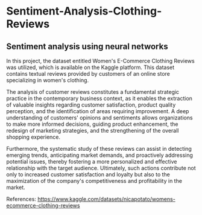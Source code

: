 # Sentiment-Analysis-Clothing-Reviews
## Sentiment analysis using neural networks

In this project, the dataset entitled Women's E-Commerce Clothing Reviews was utilized, which is available on the Kaggle platform. This dataset contains textual reviews provided by customers of an online store specializing in women's clothing.

The analysis of customer reviews constitutes a fundamental strategic practice in the contemporary business context, as it enables the extraction of valuable insights regarding customer satisfaction, product quality perception, and the identification of areas requiring improvement. A deep understanding of customers' opinions and sentiments allows organizations to make more informed decisions, guiding product enhancement, the redesign of marketing strategies, and the strengthening of the overall shopping experience.

Furthermore, the systematic study of these reviews can assist in detecting emerging trends, anticipating market demands, and proactively addressing potential issues, thereby fostering a more personalized and effective relationship with the target audience. Ultimately, such actions contribute not only to increased customer satisfaction and loyalty but also to the maximization of the company's competitiveness and profitability in the market.

References: https://www.kaggle.com/datasets/nicapotato/womens-ecommerce-clothing-reviews
